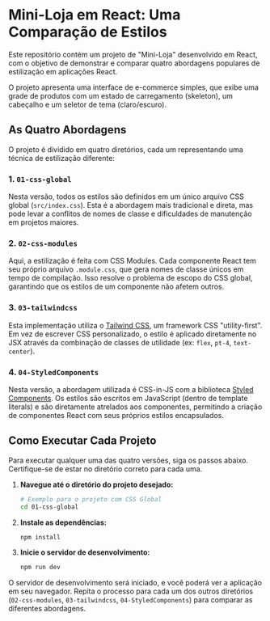 # Mini-Loja em React: Uma Comparação de Estilos

Este repositório contém um projeto de "Mini-Loja" desenvolvido em React, com o objetivo de demonstrar e comparar quatro abordagens populares de estilização em aplicações React.

O projeto apresenta uma interface de e-commerce simples, que exibe uma grade de produtos com um estado de carregamento (skeleton), um cabeçalho e um seletor de tema (claro/escuro).

## As Quatro Abordagens

O projeto é dividido em quatro diretórios, cada um representando uma técnica de estilização diferente:

### 1. `01-css-global`
Nesta versão, todos os estilos são definidos em um único arquivo CSS global (`src/index.css`). Esta é a abordagem mais tradicional e direta, mas pode levar a conflitos de nomes de classe e dificuldades de manutenção em projetos maiores.

### 2. `02-css-modules`
Aqui, a estilização é feita com CSS Modules. Cada componente React tem seu próprio arquivo `.module.css`, que gera nomes de classe únicos em tempo de compilação. Isso resolve o problema de escopo do CSS global, garantindo que os estilos de um componente não afetem outros.

### 3. `03-tailwindcss`
Esta implementação utiliza o [Tailwind CSS](https://tailwindcss.com/), um framework CSS "utility-first". Em vez de escrever CSS personalizado, o estilo é aplicado diretamente no JSX através da combinação de classes de utilidade (ex: `flex`, `pt-4`, `text-center`).

### 4. `04-StyledComponents`
Nesta versão, a abordagem utilizada é CSS-in-JS com a biblioteca [Styled Components](https://styled-components.com/). Os estilos são escritos em JavaScript (dentro de template literals) e são diretamente atrelados aos componentes, permitindo a criação de componentes React com seus próprios estilos encapsulados.

## Como Executar Cada Projeto

Para executar qualquer uma das quatro versões, siga os passos abaixo. Certifique-se de estar no diretório correto para cada uma.

1.  **Navegue até o diretório do projeto desejado:**
    ```bash
    # Exemplo para o projeto com CSS Global
    cd 01-css-global
    ```

2.  **Instale as dependências:**
    ```bash
    npm install
    ```

3.  **Inicie o servidor de desenvolvimento:**
    ```bash
    npm run dev
    ```

O servidor de desenvolvimento será iniciado, e você poderá ver a aplicação em seu navegador. Repita o processo para cada um dos outros diretórios (`02-css-modules`, `03-tailwindcss`, `04-StyledComponents`) para comparar as diferentes abordagens.
